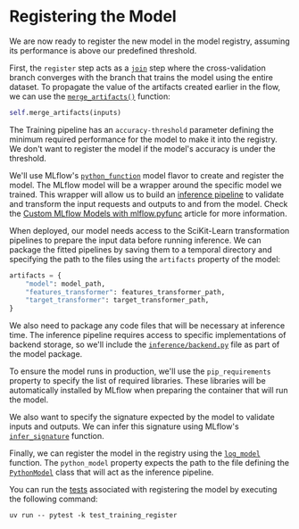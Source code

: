 # Registering the Model

We are now ready to register the new model in the model registry, assuming its performance is above our predefined threshold.

First, the `register` step acts as a [`join`](.guide/introduction-to-metaflow/branches.md) step where the cross-validation branch converges with the branch that trains the model using the entire dataset. To propagate the value of the artifacts created earlier in the flow, we can use the [`merge_artifacts()`](https://docs.metaflow.org/api/flowspec#FlowSpec.merge_artifacts) function:

```python
self.merge_artifacts(inputs)
```

The Training pipeline has an `accuracy-threshold` parameter defining the minimum required performance for the model to make it into the registry. We don't want to register the model if the model's accuracy is under the threshold.

We'll use MLflow's [`python_function`](https://mlflow.org/docs/latest/python_api/mlflow.pyfunc.html) model flavor to create and register the model. The MLflow model will be a wrapper around the specific model we trained. This wrapper will allow us to build an [inference pipeline](.guide/inference-pipeline/introduction.md) to validate and transform the input requests and outputs to and from the model. Check the [Custom MLflow Models with mlflow.pyfunc](https://mlflow.org/blog/custom-pyfunc) article for more information.

When deployed, our model needs access to the SciKit-Learn transformation pipelines to prepare the input data before running inference. We can package the fitted pipelines by saving them to a temporal directory and specifying the path to the files using the `artifacts` property of the model:

```python 
artifacts = {
    "model": model_path,
    "features_transformer": features_transformer_path,
    "target_transformer": target_transformer_path,
}
```

We also need to package any code files that will be necessary at inference time. The inference pipeline requires access to specific implementations of backend storage, so we'll include the [`inference/backend.py`](pipelines/inference/backend.py) file as part of the model package.

To ensure the model runs in production, we'll use the `pip_requirements` property to specify the list of required libraries. These libraries will be automatically installed by MLflow when preparing the container that will run the model.

We also want to specify the signature expected by the model to validate inputs and outputs. We can infer this signature using MLflow's [`infer_signature`](https://mlflow.org/docs/latest/python_api/mlflow.models.html#mlflow.models.infer_signature) function.

Finally, we can register the model in the registry using the [`log_model`](https://mlflow.org/docs/latest/python_api/mlflow.pyfunc.html#mlflow.pyfunc.log_model) function. The `python_model` property expects the path to the file defining the [`PythonModel`](https://mlflow.org/docs/latest/python_api/mlflow.pyfunc.html#mlflow.pyfunc.PythonModel) class that will act as the inference pipeline.

You can run the [tests](tests/test_training_register.py) associated with registering the model by executing the following command:

```shell
uv run -- pytest -k test_training_register
```
